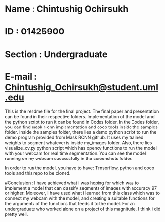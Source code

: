 # Name : Chintushig Ochirsukh
# ID   : 01425900
# Section : Undergraduate
# E-mail  : Chintushig_Ochirsukh@student.uml.edu
This is the readme file for the final project. 
The final paper and presentation can be found in their respective folders.
Implementation of the model and the python script to run it can be found in Codes folder. 
In the Codes folder, you can find mask r-cnn implementation and coco tools inside the samples folder.
Inside the samples folder, there lies a demo python script to run the demo program provided from Mask RCNN github. It uses my trained weights to segment whatever is inside my_images folder.
Also, there lies visualize_cv.py python script which has opencv functions to run the model with your webcam for real time segmentation. 
You can see the model running on my webcam successfully in the screenshots folder.

In order to run the model, you have to have: 
Tensorflow, python and coco tools and this repo to be cloned.

#Conclusion :
I have achieved what i was hoping for which was to implement a model that can classify segments of images with accuracy 97 or higher. Moreover, I have used what i learned from this class which was to connect my webcam with the model, and creating a suitable functions for the arguments of the functions that feeds it to the model. For an undergraduate who worked alone on a project of this magnitude, I think i did pretty well. 



